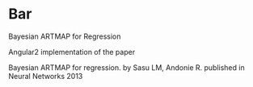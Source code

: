 # Bar
Bayesian ARTMAP for Regression

Angular2 implementation of the paper

Bayesian ARTMAP for regression.
by Sasu LM, Andonie R.
published in Neural Networks 2013
